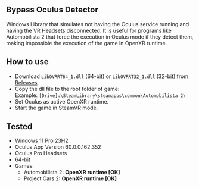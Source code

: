 ## Bypass Oculus Detector
Windows Library that simulates not having the Oculus service running and having the VR Headsets disconnected. It is useful for programs like Automobilista 2 that force the execution in Oculus mode if they detect them, making impossible the execution of the game in OpenXR runtime.

## How to use
- Download `LibOVRRT64_1.dll` (64-bit) or `LibOVRRT32_1.dll` (32-bit) from [Releases](https://github.com/rodolZ80/bypass-oculus-detector/releases).
- Copy the dll file to the root folder of game:  
Example:  ```[Drive]:\SteamLibrary\steamapps\common\Automobilista 2\```
- Set Oculus as active OpenXR runtime.
- Start the game in SteamVR mode.

## Tested
- Windows 11 Pro 23H2
- Oculus App Version 60.0.0.162.352 
- Oculus Pro Headsets
- 64-bit
- Games: 
     - Automobilista 2: **OpenXR runtime [OK]**
     - Project Cars 2: **OpenXR runtime [OK]**
